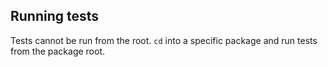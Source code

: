 ## Running tests

Tests cannot be run from the root. `cd` into a specific package and run tests from the package root.
